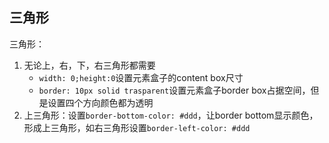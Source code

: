 


## 三角形
三角形：
1. 无论上，右，下，右三角形都需要
   * `width: 0;height:0`设置元素盒子的content box尺寸
   * `border: 10px solid trasparent`设置元素盒子border box占据空间，但是设置四个方向颜色都为透明
2. 上三角形：设置`border-bottom-color: #ddd`，让border bottom显示颜色，形成上三角形，如右三角形设置`border-left-color: #ddd`
